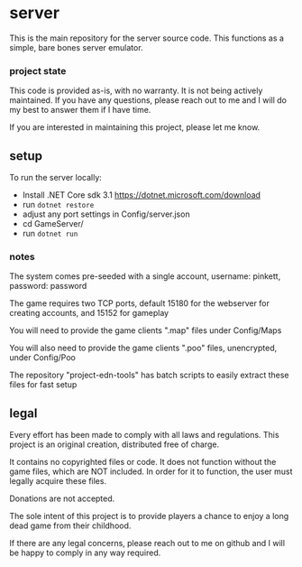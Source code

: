 # server

This is the main repository for the server source code. This functions as a simple, bare bones server emulator.

### project state

This code is provided as-is, with no warranty. It is not being actively maintained. If you have any questions, please
reach out to me and I will do my best to answer them if I have time.

If you are interested in maintaining this project, please let me know.

## setup

To run the server locally:

- Install .NET Core sdk 3.1 https://dotnet.microsoft.com/download
- run `dotnet restore`
- adjust any port settings in Config/server.json
- cd GameServer/
- run `dotnet run`

### notes

The system comes pre-seeded with a single account, username: pinkett, password: password

The game requires two TCP ports, default 15180 for the webserver for creating accounts, and 15152 for gameplay

You will need to provide the game clients ".map" files under Config/Maps

You will also need to provide the game clients ".poo" files, unencrypted, under Config/Poo

The repository "project-edn-tools" has batch scripts to easily extract these files for fast setup

## legal
Every effort has been made to comply with all laws and regulations. This project is an original creation, 
distributed free of charge. 

It contains no copyrighted files or code. It does not function without the game files, which are NOT included. 
In order for it to function, the user must legally acquire these files.

Donations are not accepted. 

The sole intent of this project is to provide players a chance to enjoy a long dead game from their childhood. 

If there are any legal concerns, please reach out to me on github and I will be happy to comply in any way required.
